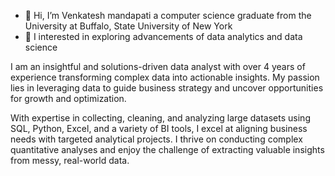 - 👋 Hi, I’m Venkatesh mandapati a computer science graduate from the University at Buffalo, State University of New York
- 👀 I interested in exploring advancements of data analytics and data science

I am an insightful and solutions-driven data analyst with over 4 years of experience transforming complex data into actionable insights. My passion lies in leveraging data to guide business strategy and uncover opportunities for growth and optimization.

With expertise in collecting, cleaning, and analyzing large datasets using SQL, Python, Excel, and a variety of BI tools, I excel at aligning business needs with targeted analytical projects. I thrive on conducting complex quantitative analyses and enjoy the challenge of extracting valuable insights from messy, real-world data.



<!---
mvenki05/mvenki05 is a ✨ special ✨ repository because its `README.md` (this file) appears on your GitHub profile.
You can click the Preview link to take a look at your changes.
--->
